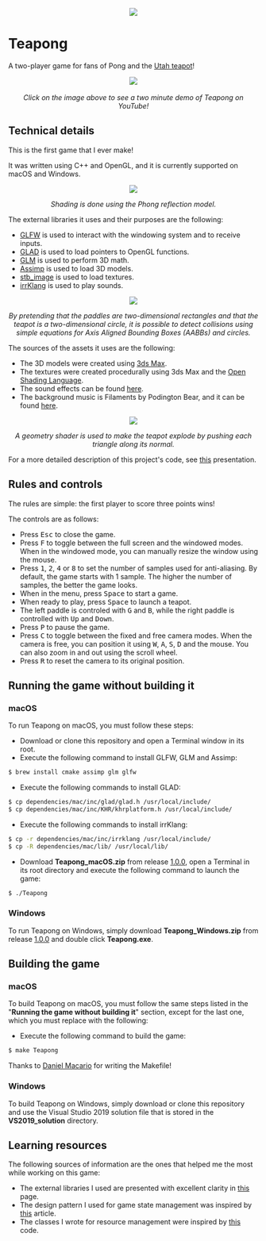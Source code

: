 <p align="center">
  <img src="https://github.com/diegomacario/Teapong/blob/master/readme_images/teapong_logo.PNG"/>
</p>

# Teapong

A two-player game for fans of Pong and the [Utah teapot](https://en.wikipedia.org/wiki/Utah_teapot)!

<p align="center">
  <a href="https://www.youtube.com/watch?v=qzS9MX50a6k&feature=youtu.be">
    <img src="https://github.com/diegomacario/Teapong/blob/master/readme_images/teapot.png" href="https://www.youtube.com/watch?v=qzS9MX50a6k&feature=youtu.be">
  </a>
  <br></br>
  <em>Click on the image above to see a two minute demo of Teapong on YouTube!</em>
</p>

## Technical details

This is the first game that I ever make!

It was written using C++ and OpenGL, and it is currently supported on macOS and Windows.

<p align="center">
 <img src="https://github.com/diegomacario/Teapong/blob/master/readme_images/menu.gif"/>
 <p align="center">
  <em>Shading is done using the Phong reflection model.</em>
 </p>
</p>

The external libraries it uses and their purposes are the following:

- [GLFW](https://www.glfw.org/) is used to interact with the windowing system and to receive inputs.
- [GLAD](https://glad.dav1d.de/) is used to load pointers to OpenGL functions.
- [GLM](https://glm.g-truc.net/0.9.9/index.html) is used to perform 3D math.
- [Assimp](http://www.assimp.org/) is used to load 3D models.
- [stb_image](https://github.com/nothings/stb) is used to load textures.
- [irrKlang](https://www.ambiera.com/irrklang/) is used to play sounds.

<p align="center">
 <img src="https://github.com/diegomacario/Teapong/blob/master/readme_images/play.gif"/>
 <p align="center">
  <em>By pretending that the paddles are two-dimensional rectangles and that the teapot is a two-dimensional circle, it is possible to detect collisions using simple equations for Axis Aligned Bounding Boxes (AABBs) and circles.</em>
 </p>
</p>

The sources of the assets it uses are the following:

- The 3D models were created using [3ds Max](https://area.autodesk.com/3ds-max-indie/).
- The textures were created procedurally using 3ds Max and the [Open Shading Language](https://github.com/imageworks/OpenShadingLanguage).
- The sound effects can be found [here](https://freesound.org/).
- The background music is Filaments by Podington Bear, and it can be found [here](https://freemusicarchive.org/).

<p align="center">
 <img src="https://github.com/diegomacario/Teapong/blob/master/readme_images/win.gif"/>
 <p align="center">
  <em>A geometry shader is used to make the teapot explode by pushing each triangle along its normal.</em>
 </p>
</p>

For a more detailed description of this project's code, see [this](https://github.com/diegomacario/Teapong/blob/master/documentation/making_of_teapong.pdf) presentation.

## Rules and controls

The rules are simple: the first player to score three points wins!

The controls are as follows:

- Press <kbd>Esc</kbd> to close the game.
- Press <kbd>F</kbd> to toggle between the full screen and the windowed modes. When in the windowed mode, you can manually resize the window using the mouse.
- Press <kbd>1</kbd>, <kbd>2</kbd>, <kbd>4</kbd> or <kbd>8</kbd> to set the number of samples used for anti-aliasing. By default, the game starts with 1 sample. The higher the number of samples, the better the game looks.
- When in the menu, press <kbd>Space</kbd> to start a game.
- When ready to play, press <kbd>Space</kbd> to launch a teapot.
- The left paddle is controled with <kbd>G</kbd> and <kbd>B</kbd>, while the right paddle is controlled with <kbd>Up</kbd> and <kbd>Down</kbd>.
- Press <kbd>P</kbd> to pause the game.
- Press <kbd>C</kbd> to toggle between the fixed and free camera modes. When the camera is free, you can position it using <kbd>W</kbd>, <kbd>A</kbd>, <kbd>S</kbd>, <kbd>D</kbd> and the mouse. You can also zoom in and out using the scroll wheel.
- Press <kbd>R</kbd> to reset the camera to its original position.

## Running the game without building it

### macOS

To run Teapong on macOS, you must follow these steps:
- Download or clone this repository and open a Terminal window in its root.
- Execute the following command to install GLFW, GLM and Assimp:
 ```sh
 $ brew install cmake assimp glm glfw
 ```
- Execute the following commands to install GLAD:
 ```sh
 $ cp dependencies/mac/inc/glad/glad.h /usr/local/include/
 $ cp dependencies/mac/inc/KHR/khrplatform.h /usr/local/include/
 ```
- Execute the following commands to install irrKlang:
 ```sh
 $ cp -r dependencies/mac/inc/irrklang /usr/local/include/
 $ cp -R dependencies/mac/lib/ /usr/local/lib/
 ```
- Download **Teapong_macOS.zip** from release [1.0.0](https://github.com/diegomacario/Teapong/releases/tag/v1.0.0), open a Terminal in its root directory and execute the following command to launch the game:
 ```sh
 $ ./Teapong
 ```
 
### Windows

To run Teapong on Windows, simply download **Teapong_Windows.zip** from release [1.0.0](https://github.com/diegomacario/Teapong/releases/tag/v1.0.0) and double click **Teapong.exe**.

## Building the game
 
### macOS

To build Teapong on macOS, you must follow the same steps listed in the "**Running the game without building it**" section, except for the last one, which you must replace with the following:
- Execute the following command to build the game:
 ```sh
 $ make Teapong
 ```
Thanks to [Daniel Macario](https://github.com/macadev) for writing the Makefile!

### Windows

To build Teapong on Windows, simply download or clone this repository and use the Visual Studio 2019 solution file that is stored in the **VS2019_solution** directory.

## Learning resources

The following sources of information are the ones that helped me the most while working on this game:

- The external libraries I used are presented with excellent clarity in [this](https://learnopengl.com/) page.
- The design pattern I used for game state management was inspired by [this](http://www.ai-junkie.com/architecture/state_driven/tut_state1.html) article.
- The classes I wrote for resource management were inspired by [this](https://github.com/skypjack/entt/tree/master/src/entt/resource) code.
